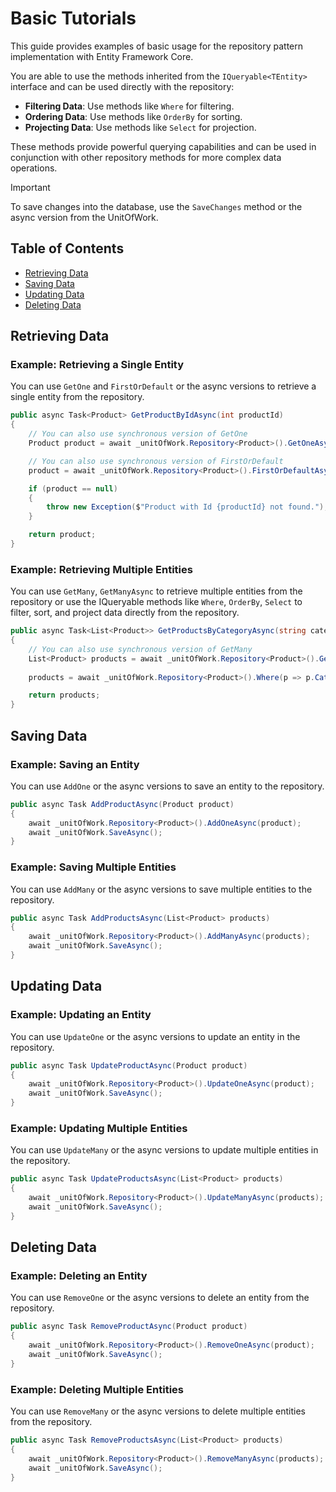 # Basic Tutorials

This guide provides examples of basic usage for the repository pattern implementation with Entity Framework Core.

You are able to use the methods inherited from the `IQueryable<TEntity>` interface and can be used directly with 
the repository:
- **Filtering Data**: Use methods like `Where` for filtering.
- **Ordering Data**: Use methods like `OrderBy` for sorting.
- **Projecting Data**: Use methods like `Select` for projection.

These methods provide powerful querying capabilities and can be used in conjunction with other repository methods for
more complex data operations.

>[!Important]
> To save changes into the database, use the `SaveChanges` method or the async version from the UnitOfWork.

## Table of Contents

- [Retrieving Data](#retrieving-data)
- [Saving Data](#saving-data)
- [Updating Data](#updating-data)
- [Deleting Data](#deleting-data)

## Retrieving Data

### Example: Retrieving a Single Entity

You can use `GetOne` and `FirstOrDefault` or the async versions to retrieve a single entity from the repository.

```csharp
public async Task<Product> GetProductByIdAsync(int productId)
{
	// You can also use synchronous version of GetOne
    Product product = await _unitOfWork.Repository<Product>().GetOneAsync(p => p.Id == productId);

    // You can also use synchronous version of FirstOrDefault
	product = await _unitOfWork.Repository<Product>().FirstOrDefaultAsync(p => p.Id == productId);

    if (product == null)
    {
        throw new Exception($"Product with Id {productId} not found.");
    }

    return product;
}
```

### Example: Retrieving Multiple Entities

You can use `GetMany`, `GetManyAsync` to retrieve multiple entities from the repository or use the IQueryable methods
like `Where`, `OrderBy`, `Select` to filter, sort, and project data directly from the repository.

```csharp
public async Task<List<Product>> GetProductsByCategoryAsync(string category)
{
	// You can also use synchronous version of GetMany
	List<Product> products = await _unitOfWork.Repository<Product>().GetManyAsync(p => p.Category == category);
    
	products = await _unitOfWork.Repository<Product>().Where(p => p.Category == category).ToListAsync();

    return products;
}
```

## Saving Data

### Example: Saving an Entity

You can use `AddOne` or the async versions to save an entity to the repository.

```csharp
public async Task AddProductAsync(Product product)
{
	await _unitOfWork.Repository<Product>().AddOneAsync(product);
    await _unitOfWork.SaveAsync();
}
```

### Example: Saving Multiple Entities

You can use `AddMany` or the async versions to save multiple entities to the repository.

```csharp
public async Task AddProductsAsync(List<Product> products)
{
	await _unitOfWork.Repository<Product>().AddManyAsync(products);
	await _unitOfWork.SaveAsync();
}
```

## Updating Data

### Example: Updating an Entity

You can use `UpdateOne` or the async versions to update an entity in the repository.

```csharp
public async Task UpdateProductAsync(Product product)
{
	await _unitOfWork.Repository<Product>().UpdateOneAsync(product);
    await _unitOfWork.SaveAsync();
}
```

### Example: Updating Multiple Entities

You can use `UpdateMany` or the async versions to update multiple entities in the repository.

```csharp
public async Task UpdateProductsAsync(List<Product> products)
{
	await _unitOfWork.Repository<Product>().UpdateManyAsync(products);
	await _unitOfWork.SaveAsync();
}
```

## Deleting Data

### Example: Deleting an Entity

You can use `RemoveOne` or the async versions to delete an entity from the repository.

```csharp
public async Task RemoveProductAsync(Product product)
{
	await _unitOfWork.Repository<Product>().RemoveOneAsync(product);
	await _unitOfWork.SaveAsync();
}
```

### Example: Deleting Multiple Entities

You can use `RemoveMany` or the async versions to delete multiple entities from the repository.

```csharp
public async Task RemoveProductsAsync(List<Product> products)
{
	await _unitOfWork.Repository<Product>().RemoveManyAsync(products);
	await _unitOfWork.SaveAsync();
}
```